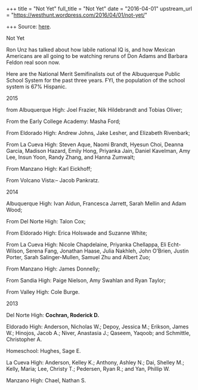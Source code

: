 +++
title = "Not Yet"
full_title = "Not Yet"
date = "2016-04-01"
upstream_url = "https://westhunt.wordpress.com/2016/04/01/not-yet/"

+++
Source: [here](https://westhunt.wordpress.com/2016/04/01/not-yet/).

Not Yet

Ron Unz has talked about how labile national IQ is, and how Mexican
Americans are all going to be watching reruns of Don Adams and Barbara
Feldon real soon now.

Here are the National Merit Semifinalists out of the Albuquerque Public
School System for the past three years. FYI, the population of the
school system is 67% Hispanic.

2015

from Albuquerque High: Joel Frazier, Nik Hildebrandt and Tobias Oliver;

From the Early College Academy: Masha Ford;

From Eldorado High: Andrew Johns, Jake Lesher, and Elizabeth Rivenbark;

From La Cueva High: Steven Aque, Naomi Brandt, Hyesun Choi, Deanna
Garcia, Madison Hazard, Emily Hong, Priyanka Jain, Daniel Kavelman, Amy
Lee, Insun Yoon, Randy Zhang, and Hanna Zumwalt;

From Manzano High: Karl Eickhoff;

From Volcano Vista:– Jacob Pankratz.

2014

Albuquerque High: Ivan Aidun, Francesca Jarrett, Sarah Mellin and Adam
Wood;

From Del Norte High: Talon Cox;

From Eldorado High: Erica Holswade and Suzanne White;

From La Cueva High: Nicole Chapdelaine, Priyanka Chellappa, Eli
Echt-Wilson, Serena Fang, Jonathan Haase, Julia Nakhleh, John O’Brien,
Justin Porter, Sarah Salinger-Mullen, Samuel Zhu and Albert Zuo;

From Manzano High: James Donnelly;

From Sandia High: Paige Nielson, Amy Swahlan and Ryan Taylor;

From Valley High: Cole Burge.

2013

Del Norte High: **Cochran, Roderick D.**

Eldorado High: Anderson, Nicholas W.; Depoy, Jessica M.; Erikson, James
W.; Hinojos, Jacob A.; Niver, Anastasia J.; Qaseem, Yaqoob; and
Schmittle, Christopher A.

Homeschool: Hughes, Sage E.

La Cueva High: Anderson, Kelley K.; Anthony, Ashley N.; Dai, Shelley M.;
Kelly, Maria; Lee, Christy T.; Pedersen, Ryan R.; and Yan, Phillip W.

Manzano High: Chael, Nathan S.

